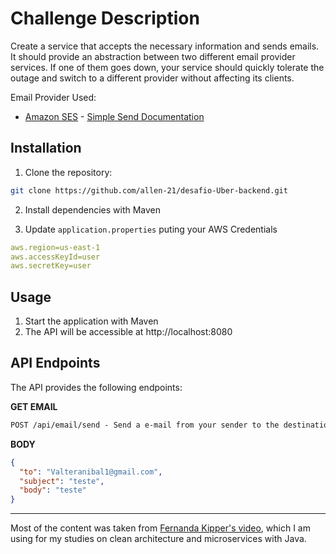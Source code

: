 
# Challenge Description
Create a service that accepts the necessary information and sends emails. It should provide an abstraction between two different email provider services. If one of them goes down, your service should quickly tolerate the outage and switch to a different provider without affecting its clients.

Email Provider Used: 

* [Amazon SES](http://aws.amazon.com/ses/) - [Simple Send Documentation](http://docs.aws.amazon.com/ses/latest/APIReference/API_SendEmail.html)

  
## Installation

1. Clone the repository:

```bash
git clone https://github.com/allen-21/desafio-Uber-backend.git
```

2. Install dependencies with Maven

3. Update `application.properties` puting your AWS Credentials

```yaml
aws.region=us-east-1
aws.accessKeyId=user
aws.secretKey=user
```
## Usage

1. Start the application with Maven
2. The API will be accessible at http://localhost:8080

## API Endpoints
The API provides the following endpoints:

**GET EMAIL**
```markdown
POST /api/email/send - Send a e-mail from your sender to the destination
```

**BODY**
```json
{
  "to": "Valteranibal1@gmail.com",
  "subject": "teste",
  "body": "teste"
}
```
*************
Most of the content was taken from [Fernanda Kipper's video](https://youtu.be/eFgeO9M9lLw), which I am using for my studies on clean architecture and microservices with Java.
